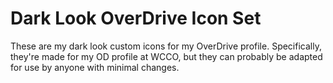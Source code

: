 # Dark Look OverDrive Icon Set

These are my dark look custom icons for my OverDrive profile. Specifically, they're made for my OD profile at WCCO, but they can probably be adapted for use by anyone with minimal changes.
